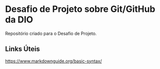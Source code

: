 # Desafio de Projeto sobre Git/GitHub da DIO
Repositório criado para o Desafio de Projeto.

## Links Úteis
https://www.markdownguide.org/basic-syntax/
